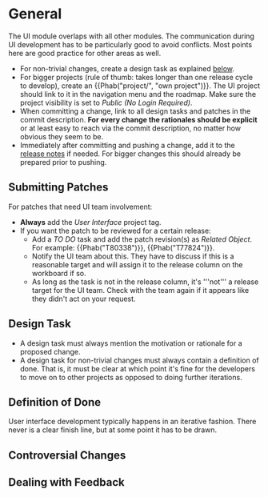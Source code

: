 # General

The UI module overlaps with all other modules. The communication during UI development has to be particularly good to avoid conflicts.
Most points here are good practice for other areas as well.

* For non-trivial changes, create a design task as explained [below](#design-task).
* For bigger projects (rule of thumb: takes longer than one release cycle to develop), create an {{Phab("project/", "own project")}}.
The UI project should link to it in the navigation menu and the roadmap. Make sure the project visibility is set to _Public (No Login Required)_.
* When committing a change, link to all design tasks and patches in the commit description.
__For every change the rationales should be explicit__ or at least easy to reach via the commit description, no matter how obvious they seem to be.
* Immediately after committing and pushing a change, add it to the [release notes](https://wiki.blender.org/wiki/Reference/Release_Notes) if needed.
For bigger changes this should already be prepared prior to pushing.

## Submitting Patches

For patches that need UI team involvement:

 * __Always__ add the _User Interface_ project tag.
 * If you want the patch to be reviewed for a certain release:
    * Add a _TO DO_ task and add the patch revision(s) as _Related Object_. For example: {{Phab("T80338")}}, {{Phab("T77824")}}.
    * Notify the UI team about this. They have to discuss if this is a reasonable target and will assign it to the release column on the workboard if so.
    * As long as the task is not in the release column, it's '''not''' a release target for the UI team. Check with the team again if it appears like they didn't act on your request.


## Design Task

* A design task must always mention the motivation or rationale for a proposed change.
* A design task for non-trivial changes must always contain a definition of done. That is, it must be clear at which point it's fine for the developers to move on to other projects as opposed to doing further iterations.

## Definition of Done

User interface development typically happens in an iterative fashion. There never is a clear finish line, but at some point it has to be drawn.

## Controversial Changes

## Dealing with Feedback
